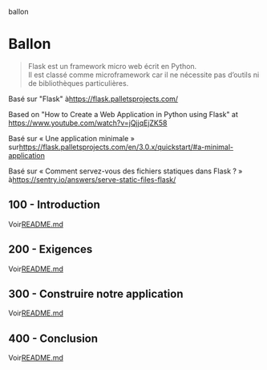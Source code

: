 ballon

# Ballon

> Flask est un framework micro web écrit en Python.<br/>Il est classé comme microframework car il ne nécessite pas d’outils ni de bibliothèques particulières.

Basé sur "Flask" à<https://flask.palletsprojects.com/>

Based on "How to Create a Web Application in Python using Flask" at <https://www.youtube.com/watch?v=jQjjqEjZK58>

Basé sur « Une application minimale » sur<https://flask.palletsprojects.com/en/3.0.x/quickstart/#a-minimal-application>

Basé sur « Comment servez-vous des fichiers statiques dans Flask ? » à<https://sentry.io/answers/serve-static-files-flask/>

## 100 - Introduction

Voir[README.md](./100/README.md)

## 200 - Exigences

Voir[README.md](./200/README.md)

## 300 - Construire notre application

Voir[README.md](./300/README.md)

## 400 - Conclusion

Voir[README.md](./400/README.md)
